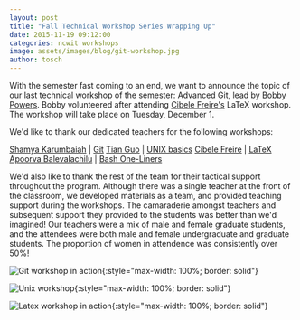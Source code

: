 ```yaml
---
layout: post
title: "Fall Technical Workshop Series Wrapping Up"
date: 2015-11-19 09:12:00
categories: ncwit workshops
image: assets/images/blog/git-workshop.jpg
author: tosch
---
```


With the semester fast coming to an end, we want to announce the topic of our last technical workshop of the semester: Advanced Git, lead by [Bobby Powers](http://cs.umass.edu/~bpowers). Bobby volunteered after attending [Cibele Freire's](http://cs.umass.edu/~cibelemf) LaTeX workshop. The workshop will take place on Tuesday, December 1.

We'd like to thank our dedicated teachers for the following workshops:

[Shamya Karumbaiah](http://cics.umass.edu/~shamya) | [Git](http://github.com/CSWomenUMass/git)
[Tian Guo](http://cics.umass.edu/~tian) | [UNIX basics](http://github.com/CSWomenUMass/unix)
[Cibele Freire](http://cics.umass.edu/~cibelemf) | [LaTeX](http://github.com/CSWomenUMass/latex)
[Apoorva Balevalachilu](http://cics.umass.edu/~arb) | [Bash One-Liners](http://github.com/CSWomenUMass/bash-one-liners)

We'd also like to thank the rest of the team for their tactical support throughout the program. Although there was a single teacher at the front of the classroom, we developed materials as a team, and provided teaching support during the workshops. The camaraderie amongst teachers and subsequent support they provided to the students was better than we'd imagined! Our teachers were a mix of male and female graduate students, and the attendees were both male and female undergraduate and graduate students. The proportion of women in attendence was consistently over 50%!

![Git workshop in action](/images/git-workshop.jpg){:style="max-width: 100%; border: solid"}

![Unix workshop](/images/unix-workshop.jpg){:style="max-width: 100%; border: solid"}

![Latex workshop in action](/images/latex-workshop.jpg){:style="max-width: 100%; border: solid"}